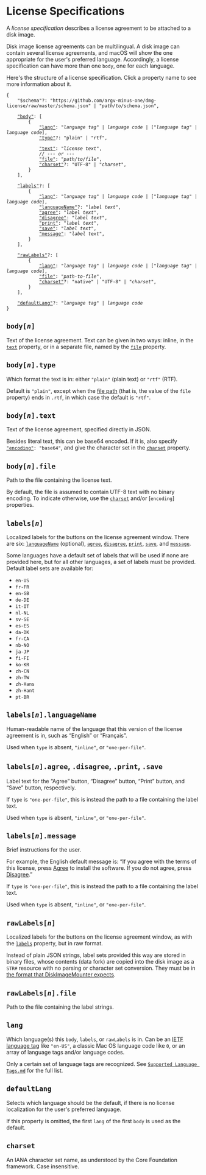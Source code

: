 # License Specifications

A <dfn>license specification</dfn> describes a license agreement to be attached to a disk image.

Disk image license agreements can be multilingual. A disk image can contain several license agreements, and macOS will show the one appropriate for the user's preferred language. Accordingly, a license specification can have more than one `body`, one for each language.

Here's the structure of a license specification. Click a property name to see more information about it.

<pre><code>{
	"$schema"?: "https://github.com/argv-minus-one/dmg-license/raw/master/schema.json" | "<var>path/to/</var>schema.json",

	<a href="#bodyn">"body"</a>: [
		{
			<a href="#lang">"lang"</a>: "<var>language tag</var>" | <var>language code</var> | ["<var>language tag</var>" | <var>language code</var>],
			<a href="#bodyntype">"type"</a>?: "plain" | "rtf",

			<a href="#bodyntext">"text"</a>: "<var>license text</var>",
			<i>// --- or ---</i>
			<a href="#bodynfile">"file"</a>: "<var>path/to/file</var>",
			<a href="#charset">"charset"</a>?: "UTF-8" | "<var>charset</var>",
		}
	],

	<a href="#labelsn">"labels"</a>?: [
		{
			<a href="#lang">"lang"</a>: "<var>language tag</var>" | <var>language code</var> | ["<var>language tag</var>" | <var>language code</var>],
			<a href="#labelsnlanguagename">"languageName"</a>?: "<var>label text</var>",
			<a href="#labelsnagree-disagree-print-save">"agree"</a>: "<var>label text</var>",
			<a href="#labelsnagree-disagree-print-save">"disagree"</a>: "<var>label text</var>",
			<a href="#labelsnagree-disagree-print-save">"print"</a>: "<var>label text</var>",
			<a href="#labelsnagree-disagree-print-save">"save"</a>: "<var>label text</var>",
			<a href="#labelsnmessage">"message"</a>: "<var>label text</var>",
		}
	],

	<a href="#rawlabelsn">"rawLabels"</a>?: [
		{
			<a href="#lang">"lang"</a>: "<var>language tag</var>" | <var>language code</var> | ["<var>language tag</var>" | <var>language code</var>],
			<a href="#rawlabelsnfile">"file"</a>: "<var>path-to-file</var>",
			<a href="#charset">"charset"</a>?: "native" | "UTF-8" | "<var>charset</var>",
		}
	],

	<a href="#defaultlang">"defaultLang"</a>?: "<var>language tag</var>" | <var>language code</var>
}</code></pre>

## <code>body[<var>n</var>]</code>

Text of the license agreement. Text can be given in two ways: inline, in the [`text`] property, or in a separate file, named by the [`file`](#bodynfile) property.

## <code>body[<var>n</var>].type</code>

Which format the text is in: either `"plain"` (plain text) or `"rtf"` (RTF).

Default is `"plain"`, except when the [file path](#bodynfile) (that is, the value of the `file` property) ends in `.rtf`, in which case the default is `"rtf"`.

## <code>body[<var>n</var>].text</code>

Text of the license agreement, specified directly in JSON.

Besides literal text, this can be base64 encoded. If it is, also specify <code><a href="#encoding">"encoding"</a>: "base64"</code>, and give the character set in the [`charset`] property.

## <code>body[<var>n</var>].file</code>

Path to the file containing the license text.

By default, the file is assumed to contain UTF-8 text with no binary encoding. To indicate otherwise, use the [`charset`] and/or [`encoding`] properties.

## <code>labels[<var>n</var>]</code>

Localized labels for the buttons on the license agreement window. There are six: [`languageName`] (optional), [`agree`], [`disagree`], [`print`], [`save`], and [`message`].

Some languages have a default set of labels that will be used if none are provided here, but for all other languages, a set of labels must be provided. Default label sets are available for:

* `en-US`
* `fr-FR`
* `en-GB`
* `de-DE`
* `it-IT`
* `nl-NL`
* `sv-SE`
* `es-ES`
* `da-DK`
* `fr-CA`
* `nb-NO`
* `ja-JP`
* `fi-FI`
* `ko-KR`
* `zh-CN`
* `zh-TW`
* `zh-Hans`
* `zh-Hant`
* `pt-BR`

## <code>labels[<var>n</var>].languageName</code>

Human-readable name of the language that this version of the license agreement is in, such as “English” or “Français”.

Used when `type` is absent, `"inline"`, or `"one-per-file"`.

## <code>labels[<var>n</var>].agree</code>, `.disagree`, `.print`, `.save`

Label text for the “Agree” button, “Disagree” button, “Print” button, and “Save” button, respectively.

If `type` is `"one-per-file"`, this is instead the path to a file containing the label text.

Used when `type` is absent, `"inline"`, or `"one-per-file"`.

## <code>labels[<var>n</var>].message</code>

Brief instructions for the user.

For example, the English default message is: “If you agree with the terms of this license, press [Agree][`agree`] to install the software.  If you do not agree, press [Disagree][`disagree`].”

If `type` is `"one-per-file"`, this is instead the path to a file containing the label text.

Used when `type` is absent, `"inline"`, or `"one-per-file"`.

## <code>rawLabels[<var>n</var>]</code>

Localized labels for the buttons on the license agreement window, as with the [`labels`] property, but in raw format.

Instead of plain JSON strings, label sets provided this way are stored in binary files, whose contents (data fork) are copied into the disk image as a `STR#` resource with no parsing or character set conversion. They must be in [the format that DiskImageMounter expects](Raw%20labels%20format.md).

## <code>rawLabels[<var>n</var>].file</code>

Path to the file containing the label strings.

## `lang`

Which language(s) this `body`, `labels`, or `rawLabels` is in. Can be an [IETF language tag](https://en.wikipedia.org/wiki/IETF_language_tag) like `"en-US"`, a classic Mac OS language code like `0`, or an array of language tags and/or language codes.

Only a certain set of language tags are recognized. See [`Supported Language Tags.md`](Supported%20Language%20Tags.md) for the full list.

## `defaultLang`

Selects which language should be the default, if there is no license localization for the user's preferred language.

If this property is omitted, the first `lang` of the first `body` is used as the default.

## `charset`

An IANA character set name, as understood by the Core Foundation framework. Case insensitive.

[`body`]: #bodyn
[`text`]: #bodyntext
[`labels`]: #labelsn
[`rawLabels`]: #rawlabelsn
[`delimiters`]: #labelsndelimiters
[`languageName`]: #labelsnlanguagename
[`agree`]: #labelsnagree-disagree-print-save
[`disagree`]: #labelsnagree-disagree-print-save
[`print`]: #labelsnagree-disagree-print-save
[`save`]: #labelsnagree-disagree-print-save
[`message`]: #labelsnmessage
[`lang`]: #lang
[`defaultLang`]: #defaultLang
[`charset`]: #charset
